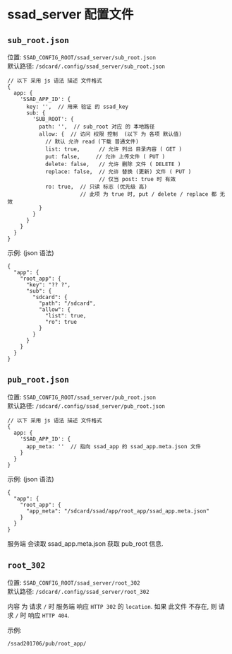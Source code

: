 <!-- config_file.md, ssad/doc/ssad_server/
  lang: zh_CN
-->

# ssad_server 配置文件


## `sub_root.json`

位置: `SSAD_CONFIG_ROOT/ssad_server/sub_root.json` <br />
默认路径: `/sdcard/.config/ssad_server/sub_root.json`

```
// 以下 采用 js 语法 描述 文件格式
{
  app: {
    'SSAD_APP_ID': {
      key: '',  // 用来 验证 的 ssad_key
      sub: {
        'SUB_ROOT': {
          path: '',  // sub_root 对应 的 本地路径
          allow: {  // 访问 权限 控制  (以下 为 各项 默认值)
            // 默认 允许 read (下载 普通文件)
            list: true,      // 允许 列出 目录内容 ( GET )
            put: false,     // 允许 上传文件 ( PUT )
            delete: false,   // 允许 删除 文件 ( DELETE )
            replace: false,  // 允许 替换 (更新) 文件 ( PUT )
                             // 仅当 post: true 时 有效
            ro: true,  // 只读 标志 (优先级 高)
                       // 此项 为 true 时, put / delete / replace 都 无效
          }
        }
      }
    }
  }
}
```

示例: (json 语法)
```
{
  "app": {
    "root_app": {
      "key": "?? ?",
      "sub": {
        "sdcard": {
          "path": "/sdcard",
          "allow": {
            "list": true,
            "ro": true
          }
        }
      }
    }
  }
}
```


## `pub_root.json`

位置: `SSAD_CONFIG_ROOT/ssad_server/pub_root.json` <br />
默认路径: `/sdcard/.config/ssad_server/pub_root.json`

```
// 以下 采用 js 语法 描述 文件格式
{
  app: {
    'SSAD_APP_ID': {
      app_meta: ''  // 指向 ssad_app 的 ssad_app.meta.json 文件
    }
  }
}
```

示例: (json 语法)
```
{
  "app": {
    "root_app": {
      "app_meta": "/sdcard/ssad/app/root_app/ssad_app.meta.json"
    }
  }
}
```

服务端 会读取 ssad_app.meta.json 获取 pub_root 信息.


## `root_302`

位置: `SSAD_CONFIG_ROOT/ssad_server/root_302` <br />
默认路径: `/sdcard/.config/ssad_server/root_302`

内容 为 请求 `/` 时 服务端 响应 `HTTP 302` 的 `location`.
如果 此文件 不存在, 则 请求 `/` 时 响应 `HTTP 404`.

示例:
```
/ssad201706/pub/root_app/
```


<!-- end config_file.md -->
